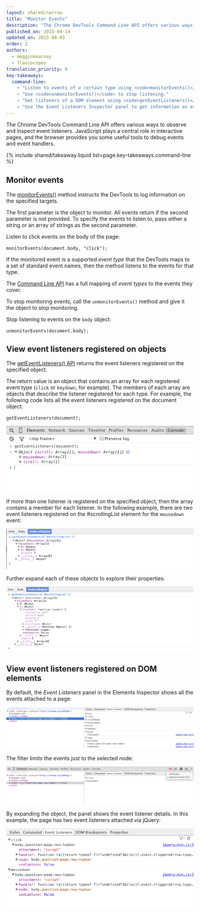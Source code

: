 ```yaml
---
layout: shared/narrow
title: "Monitor Events"
description: "The Chrome DevTools Command Line API offers various ways to observe and inspect event listeners"
published_on: 2015-04-14
updated_on: 2015-08-03
order: 2
authors:
  - megginkearney
  - flaviocopes
translation_priority: 0
key-takeaways:
  command-line:
    - "Listen to events of a certain type using <code>monitorEvents()</code>."
    - "Use <code>unmonitorEvents()</code> to stop listening."
    - "Get listeners of a DOM element using <code>getEventListeners()</code>."
    - "Use the Event Listeners Inspector panel to get information on event listeners."
---
```

<p class="intro">
  The Chrome DevTools Command Line API offers various ways to observe and inspect event listeners. JavaScript plays a central role in interactive pages, and the browser provides you some useful tools to debug events and event handlers.
</p>



{% include shared/takeaway.liquid list=page.key-takeaways.command-line %}

## Monitor events

The [monitorEvents()](/web/tools/chrome-devtools/debug/command-line/command-line-reference#monitoreventsobject-events)
method instructs the DevTools to log information on the specified targets.

The first parameter is the object to monitor.
All events return if the second parameter is not provided.
To specify the events to listen to,
pass either a string or an array of strings as the second parameter.

Listen to click events on the body of the page:

    monitorEvents(document.body, "click");

If the monitored event is a supported *event type*
that the DevTools maps to a set of standard event names,
then the method listens to the events for that type.

The [Command Line API](/web/tools/chrome-devtools/debug/command-line/command-line-reference) has a full mapping of *event types* to the events they cover.

To stop monitoring events,
call the `unmonitorEvents()` method and give it the object to stop monitoring.

Stop listening to events on the `body` object:

    unmonitorEvents(document.body);

## View event listeners registered on objects

The [getEventListeners() API](/web/tools/chrome-devtools/debug/command-line/command-line-reference#geteventlistenersobject)
returns the event listeners registered on the specified object.

The return value is an object that contains an array for each registered event type (`click` or `keydown`, for example).
The members of each array are objects that describe
the listener registered for each type.
For example,
the following code lists all the event listeners registered on the document object:

    getEventListeners(document);

![Output of using getEventListeners()](images/events-call-geteventlisteners.png)

If more than one listener is registered on the specified object,
then the array contains a member for each listener.
In the following example,
there are two event listeners registered on the #scrollingList element for the `mousedown` event:

![View of the event listeners attached to mousedown](images/events-geteventlisteners_multiple.png)

Further expand each of these objects to explore their properties:

![Expanded view of listener object](images/events-geteventlisteners_expanded.png)

## View event listeners registered on DOM elements

By default,
the *Event Listeners* panel in the Elements Inspector shows all the events attached to a page:

![Event listeners panel](images/events-eventlisteners_panel.png)

The filter limits the events just to the selected node:

![Event listeners panel, filtered by selected node only](images/events-eventlisteners_panel_filtered.png)

By expanding the object, the panel shows the event listener details.
In this example,
the page has two event listeners attached via jQuery:

![Expanded view of the event listeners](images/events-eventlisteners_panel_details.png)

